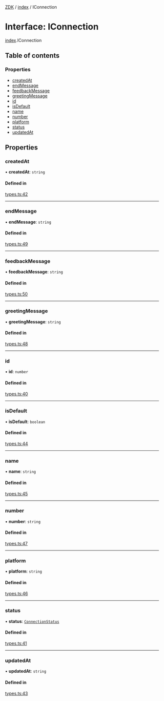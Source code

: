 [ZDK](../README.md) / [index](../modules/index.md) / IConnection

# Interface: IConnection

[index](../modules/index.md).IConnection

## Table of contents

### Properties

- [createdAt](index.IConnection.md#createdat)
- [endMessage](index.IConnection.md#endmessage)
- [feedbackMessage](index.IConnection.md#feedbackmessage)
- [greetingMessage](index.IConnection.md#greetingmessage)
- [id](index.IConnection.md#id)
- [isDefault](index.IConnection.md#isdefault)
- [name](index.IConnection.md#name)
- [number](index.IConnection.md#number)
- [platform](index.IConnection.md#platform)
- [status](index.IConnection.md#status)
- [updatedAt](index.IConnection.md#updatedat)

## Properties

### createdAt

• **createdAt**: `string`

#### Defined in

[types.ts:42](https://github.com/innovtech-developers/zdk/blob/7db792f8d0888698b5c087a743b692e20fed3a78/src/types.ts#L42)

___

### endMessage

• **endMessage**: `string`

#### Defined in

[types.ts:49](https://github.com/innovtech-developers/zdk/blob/7db792f8d0888698b5c087a743b692e20fed3a78/src/types.ts#L49)

___

### feedbackMessage

• **feedbackMessage**: `string`

#### Defined in

[types.ts:50](https://github.com/innovtech-developers/zdk/blob/7db792f8d0888698b5c087a743b692e20fed3a78/src/types.ts#L50)

___

### greetingMessage

• **greetingMessage**: `string`

#### Defined in

[types.ts:48](https://github.com/innovtech-developers/zdk/blob/7db792f8d0888698b5c087a743b692e20fed3a78/src/types.ts#L48)

___

### id

• **id**: `number`

#### Defined in

[types.ts:40](https://github.com/innovtech-developers/zdk/blob/7db792f8d0888698b5c087a743b692e20fed3a78/src/types.ts#L40)

___

### isDefault

• **isDefault**: `boolean`

#### Defined in

[types.ts:44](https://github.com/innovtech-developers/zdk/blob/7db792f8d0888698b5c087a743b692e20fed3a78/src/types.ts#L44)

___

### name

• **name**: `string`

#### Defined in

[types.ts:45](https://github.com/innovtech-developers/zdk/blob/7db792f8d0888698b5c087a743b692e20fed3a78/src/types.ts#L45)

___

### number

• **number**: `string`

#### Defined in

[types.ts:47](https://github.com/innovtech-developers/zdk/blob/7db792f8d0888698b5c087a743b692e20fed3a78/src/types.ts#L47)

___

### platform

• **platform**: `string`

#### Defined in

[types.ts:46](https://github.com/innovtech-developers/zdk/blob/7db792f8d0888698b5c087a743b692e20fed3a78/src/types.ts#L46)

___

### status

• **status**: [`ConnectionStatus`](../modules/index.md#connectionstatus)

#### Defined in

[types.ts:41](https://github.com/innovtech-developers/zdk/blob/7db792f8d0888698b5c087a743b692e20fed3a78/src/types.ts#L41)

___

### updatedAt

• **updatedAt**: `string`

#### Defined in

[types.ts:43](https://github.com/innovtech-developers/zdk/blob/7db792f8d0888698b5c087a743b692e20fed3a78/src/types.ts#L43)
